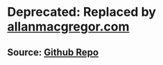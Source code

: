 # Deprecated: Replaced by [allanmacgregor.com](https://allanmacgregor.com)
## Source: [Github Repo](https://github.com/amacgregor/allanmacgregor) 
